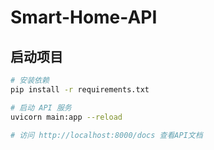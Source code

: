 # Smart-Home-API

## 启动项目

```bash
# 安装依赖
pip install -r requirements.txt

# 启动 API 服务
uvicorn main:app --reload

# 访问 http://localhost:8000/docs 查看API文档
```
